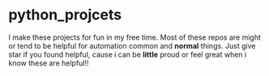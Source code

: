 # python_projcets
I make these projects for fun in my free time. Most of these repos are might or tend to be helpful for automation common and **normal** things.
Just give star if you found helpful, cause i can be **little** proud or feel great when i know these are helpful!! 